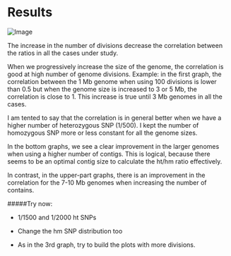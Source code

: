 Results
===

![Image](https://github.com/pilarcormo/Correlations/blob/master/Results/Rplot.700.2000contigs.png?raw=false)

The increase in the number of divisions decrease the correlation between the ratios in all the cases under study. 

When we progressively increase the size of the genome, the correlation is good at high number of genome divisions. Example: in the first graph, the correlation between the 1 Mb genome when using 100 divisions is lower than 0.5 but when the genome size is increased to 3 or 5 Mb, the correlation is close to 1. This increase is true until 3 Mb genomes in all the cases. 

I am tented to say that the correlation is in general better when we have a higher number of heterozygous SNP (1/500). I kept the number of homozygous SNP more or less constant for all the genome sizes. 

In the bottom graphs, we see a clear improvement in the larger genomes when using a higher number of contigs. This is logical, because there seems to be an optimal contig size to calculate the ht/hm ratio effectively. 

In contrast, in the upper-part graphs, there is an improvement in the correlation for the 7-10 Mb genomes when increasing the number of contains. 



#####Try now: 

- 1/1500 and 1/2000 ht SNPs

- Change the hm SNP distribution too

- As in the 3rd graph, try to build the plots with more divisions.
